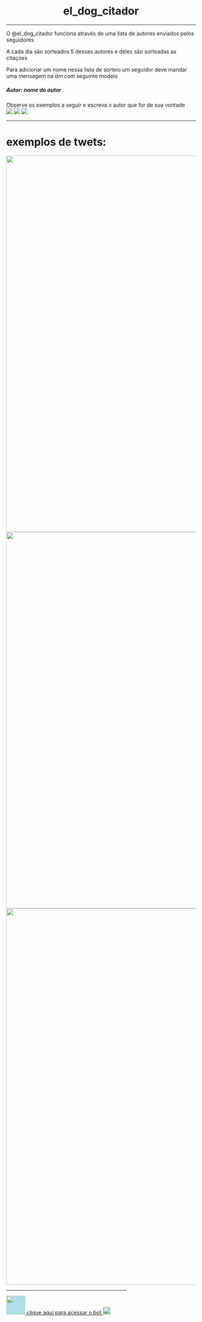 <h1 align="center"> el_dog_citador </h1>
<hr>
  <p lang="pt" dir="ltr">
    O @el_dog_citador funciona através de uma lista de autores enviados pelos seguidores<p>
 <p>A cada dia são sorteados 5 desses autores e deles são sorteadas as citações</p>
    <p>Para adicionar um nome nessa lista de sorteio um seguidor deve mandar uma mensagem na dm com seguinte modelo</p>
  <h5>Autor: nome do autor</h5>
    Observe os exemplos a seguir e escreva o autor que for de sua vontade
  <div>                                                           
    <img src="https://pbs.twimg.com/media/FPWdca7WUAQWZr9?format=jpg&name=360x360">    
    <img src="https://pbs.twimg.com/media/FPWdcoTWQAc2tsD?format=jpg&name=small">    
    <img src="https://pbs.twimg.com/media/FPWdc4hXMAcSHUQ?format=jpg&name=360x360">    
  </div>
<hr>
<div>
  <h1 >exemplos de twets:</h1>
  <img width = 1000 src="https://pbs.twimg.com/media/FP8ZqEwXwAIaZ89?format=jpg&name=small">
  <img width = 1000 src="https://pbs.twimg.com/media/FP8ZqPqXsAMDu3s?format=jpg&name=small">
  <img width = 1000 src="https://pbs.twimg.com/media/FP8ZqaCXMAMw9s1?format=jpg&name=small">
</div>
<hr width=320px>
<a href="https://twitter.com/el_dog_citador" target="_blank">
  <img style="background-color:powderblue;" width="50" src="https://static-asset-delivery.hasbroapps.com/a9e79c9b34ea183cad07eb995c5f51818b6c9447/686e239cee5bd0ad26abe5007b5476e8.png" target="_blank">
clique aqui para acessar o bot
    <img style="background-color:powderblue;" width="20" src="https://cdn.usbrandcolors.com/images/logos/twitter-logo.svg" target="_blank">
  </a>
